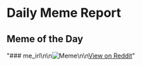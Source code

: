 # Daily Meme Report

## Meme of the Day
"### me_irl\n\n![Meme](https://i.redd.it/imzbihj3bald1.png)\n\n[View on Reddit](https://redd.it/1f2ufuu)"

